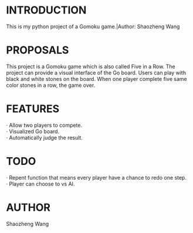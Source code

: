 # INTRODUCTION
 This is my python project of a Gomoku game.|Author: Shaozheng Wang
# PROPOSALS
 This project is a Gomoku game which is also called  Five in a Row. The project can provide a visual interface of the Go board. Users can play with black and white stones on the board. When one player complete five same color stones in a row, the game over.
# FEATURES
· Allow two players to compete.     
· Visualized Go board.     
· Automatically judge the result.     
# TODO
· Repent function that means every player have a chance to redo one step.     
· Player can choose to vs AI.     
# AUTHOR
Shaozheng Wang
